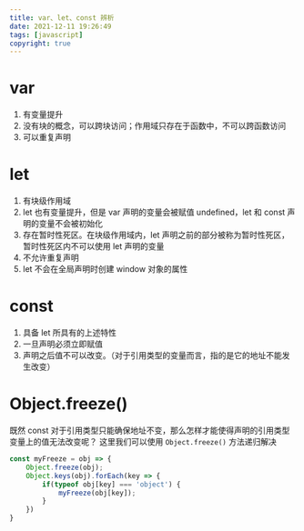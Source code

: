 ```yaml
---
title: var、let、const 辨析
date: 2021-12-11 19:26:49
tags: [javascript]
copyright: true
---
```

# var
1. 有变量提升
2. 没有块的概念，可以跨块访问；作用域只存在于函数中，不可以跨函数访问
3. 可以重复声明

# let
1. 有块级作用域
2. let 也有变量提升，但是 var 声明的变量会被赋值 undefined，let 和 const 声明的变量不会被初始化
3. 存在暂时性死区。在块级作用域内，let 声明之前的部分被称为暂时性死区，暂时性死区内不可以使用 let 声明的变量
4. 不允许重复声明
5. let 不会在全局声明时创建 window 对象的属性

# const
1. 具备 let 所具有的上述特性
2. 一旦声明必须立即赋值
3. 声明之后值不可以改变。（对于引用类型的变量而言，指的是它的地址不能发生改变）

# Object.freeze()
既然 const 对于引用类型只能确保地址不变，那么怎样才能使得声明的引用类型变量上的值无法改变呢？
这里我们可以使用 `Object.freeze()` 方法递归解决

```js
const myFreeze = obj => {
    Object.freeze(obj);
    Object.keys(obj).forEach(key => {
        if(typeof obj[key] === 'object') {
            myFreeze(obj[key]);
        }
    })
}
```